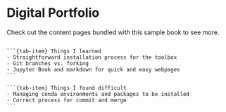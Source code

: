 # Digital Portfolio

Check out the content pages bundled with this sample book to see more.

```{tableofcontents}
```

````{tab-set}
```{tab-item} Things I learned
- Straightforward installation process for the toolbox
- Git branches vs. forking
- Jupyter Book and markdown for quick and easy webpages
```

```{tab-item} Things I found difficult
- Managing conda environments and packages to be installed
- Correct process for commit and merge
```
````
